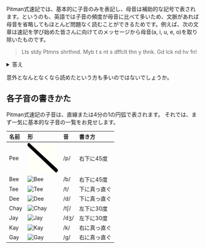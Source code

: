 Pitman式速記では、基本的に子音のみを表記し、母音は補助的な記号で表されます。というのも、英語では子音の頻度が母音に比べて多いため、文脈があれば母音を省略してもほとんど問題なく読むことができるためです。例えば、次の文章は速記を学び始めた皆さんに向けてのメッセージから母音(a, i, u, e, o)を取り除いたものです。

> Lts stdy Ptmns shrthnd.
> Myb t s nt s dffclt thn y thnk.
> Gd lck nd hv fn!

<details>
<summary>答え</summary>
Let's study Pitman's shorthand.
Maybe it is not so difficult than you think.
Good luck and have fan!
</details>

意外となんとなくなら読めたという方も多いのではないでしょうか。


## 各子音の書きかた

Pitman式速記の子音は、直線または4分の1の円弧で表されます。
それでは、まず一気に基本的な子音の一覧をお見せします。

| 名前  | 形   | 音  | 書き方  |
|:------|:-----|:----|:--------|
| Pee   |![Pee](/img/singleStrokes/pee.png)| /p/ | 右下に45度 |
| Bee   |![Bee](https://raw.githubusercontent.com/seaca/Pitmans-tuto-in-jp/blob/main/img/singleStrokes/bee.png)| /b/ | 右下に45度 |
| Tee   |![Tee](https://raw.githubusercontent.com/seaca/Pitmans-tuto-in-jp/blob/main/img/singleStrokes/tee.png)| /t/ | 下に真っ直ぐ |
| Dee   |![Dee](https://raw.githubusercontent.com/seaca/Pitmans-tuto-in-jp/blob/main/img/singleStrokes/dee.png)| /d/ | 下に真っ直ぐ |
| Chay   |![Chay](https://raw.githubusercontent.com/seaca/Pitmans-tuto-in-jp/blob/main/img/singleStrokes/chay.png)| /tʃ/ | 左下に30度 |
| Jay   |![Jay](https://raw.githubusercontent.com/seaca/Pitmans-tuto-in-jp/blob/main/img/singleStrokes/jay.png)| /dʒ/ | 左下に30度 |
| Kay   |![Kay](https://raw.githubusercontent.com/seaca/Pitmans-tuto-in-jp/blob/main/img/singleStrokes/kay.png)| /k/ | 右に真っ直ぐ |
| Gay   |![Gay](https://raw.githubusercontent.com/seaca/Pitmans-tuto-in-jp/blob/main/img/singleStrokes/gay.png)| /g/ | 右に真っ直ぐ |
